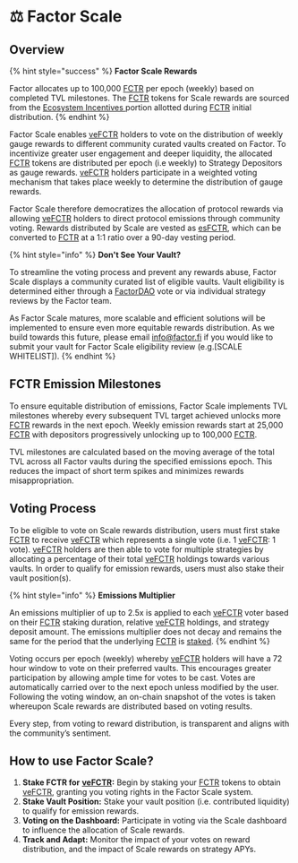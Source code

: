 # ⚖️ Factor Scale

## Overview

{% hint style="success" %}
**Factor Scale Rewards**

Factor allocates up to 100,000 [FCTR](../fctr-token/#fctr) per epoch (weekly) based on completed TVL milestones. The [FCTR](../fctr-token/#fctr) tokens for Scale rewards are sourced from the [Ecosystem Incentives  ](../fctr-token/initial-distribution.md#ecosystem-incentives-20.8)portion allotted during [FCTR](../fctr-token/#fctr) initial distribution.
{% endhint %}

Factor Scale enables [veFCTR](../fctr-token/#vefctr) holders to vote on the distribution of weekly gauge rewards to different community curated vaults created on Factor. To incentivize greater user engagement and deeper liquidity, the allocated [FCTR](../fctr-token/) tokens are distributed per epoch (i.e weekly) to Strategy Depositors as gauge rewards. [veFCTR](../fctr-token/#vefctr)  holders participate in a weighted voting mechanism that takes place weekly to determine the distribution of gauge rewards.&#x20;

Factor Scale therefore democratizes the allocation of protocol rewards via allowing [veFCTR](../fctr-token/#vefctr) holders to direct protocol emissions through community voting. Rewards distributed by Scale are vested as [esFCTR](../fctr-token/#esfctr), which can be converted to [FCTR](../fctr-token/#fctr) at a 1:1 ratio over a 90-day vesting period.&#x20;

{% hint style="info" %}
**Don't See Your Vault?**

To streamline the voting process and prevent any rewards abuse, Factor Scale displays a community curated list of eligible vaults. Vault eligibility is determined either through a [FactorDAO](../factordao/) vote or via individual strategy reviews by the Factor team.

As Factor Scale matures, more scalable and efficient solutions will be implemented to ensure even more equitable rewards distribution. As we build towards this future, please email [info@factor.fi](mailto:info@factor.fi) if you would like to submit your vault for Factor Scale eligibility review (e.g.\[SCALE WHITELIST]).
{% endhint %}

## FCTR Emission Milestones

To ensure equitable distribution of emissions, Factor Scale implements TVL milestones whereby every subsequent TVL target achieved unlocks more [FCTR](../fctr-token/#fctr) rewards in the next epoch. Weekly emission rewards start at 25,000 [FCTR](../fctr-token/#fctr) with depositors progressively unlocking up to 100,000 [FCTR](../fctr-token/#fctr).

TVL milestones are calculated based on the moving average of the total TVL across all Factor vaults during the specified emissions epoch. This reduces the impact of short term spikes and minimizes rewards misappropriation.&#x20;

## Voting Process

To be eligible to vote on Scale rewards distribution, users must first stake [FCTR](../fctr-token/#fctr) to receive [veFCTR](../fctr-token/#vefctr) which represents a single vote (i.e. 1 [veFCTR](../fctr-token/#vefctr): 1 vote). [veFCTR](../fctr-token/#vefctr) holders are then able to vote for multiple strategies by allocating a percentage of their total [veFCTR](../fctr-token/#vefctr) holdings towards various vaults. In order to qualify for emission rewards, users must also stake their vault position(s).&#x20;

{% hint style="info" %}
**Emissions Multiplier**

An emissions multiplier of up to 2.5x is applied to each [veFCTR](../fctr-token/#vefctr) voter based on their [FCTR](../fctr-token/#fctr) staking duration, relative [veFCTR](../fctr-token/#vefctr) holdings, and strategy deposit amount. The emissions multiplier does not decay and remains the same for the period that the underlying [FCTR](../fctr-token/#fctr) is [staked](../factordao/user-guides/stake-fctr.md).
{% endhint %}

Voting occurs per epoch (weekly) whereby [veFCTR](../fctr-token/#vefctr) holders will have a 72 hour window to vote on their preferred vaults. This encourages greater participation by allowing ample time for votes to be cast. Votes are automatically carried over to the next epoch unless modified by the user. Following the voting window, an on-chain snapshot of the votes is taken whereupon Scale rewards are distributed based on voting results.

Every step, from voting to reward distribution, is transparent and aligns with the community’s sentiment.

## **How to use Factor Scale?**

1. **Stake FCTR for** [**veFCTR**](../fctr-token/#vefctr)**:** Begin by staking your [FCTR](../fctr-token/#fctr) tokens to obtain [veFCTR](../fctr-token/#vefctr), granting you voting rights in the Factor Scale system.
2. **Stake Vault Position:** Stake your vault position (i.e. contributed liquidity) to qualify for emission rewards.
3. **Voting on the Dashboard:** Participate in voting via the Scale dashboard to influence the allocation of Scale rewards.
4. **Track and Adapt:** Monitor the impact of your votes on reward distribution, and the impact of Scale rewards on strategy APYs.
